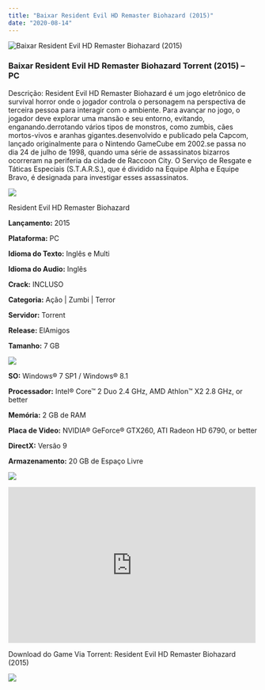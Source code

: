 ```yaml
---
title: "Baixar Resident Evil HD Remaster Biohazard (2015)"
date: "2020-08-14"
---
```


![Baixar Resident Evil HD Remaster Biohazard (2015)](https://1.bp.blogspot.com/-Nzz-_rjyQDk/XtFEon56TLI/AAAAAAAAAYY/XT2EL-oBDQg5Rd3uh5YVuyV4lKGk07aOwCNcBGAsYHQ/s320/poster.jpg "Resident Evil HD Remaster Biohazard (2015)")

### Baixar Resident Evil HD Remaster Biohazard Torrent (2015) – PC

Descrição: Resident Evil HD Remaster Biohazard é um jogo eletrônico de survival horror onde o jogador controla o personagem na perspectiva de terceira pessoa para interagir com o ambiente. Para avançar no jogo, o jogador deve explorar uma mansão e seu entorno, evitando, enganando.derrotando vários tipos de monstros, como zumbis, cães mortos-vivos e aranhas gigantes.desenvolvido e publicado pela Capcom, lançado originalmente para o Nintendo GameCube em 2002.se passa no dia 24 de julho de 1998, quando uma série de assassinatos bizarros ocorreram na periferia da cidade de Raccoon City. O Serviço de Resgate e Táticas Especiais (S.T.A.R.S.), que é dividido na Equipe Alpha e Equipe Bravo, é designada para investigar esses assassinatos.

![](https://1.bp.blogspot.com/-XIAoZor_ewQ/Xt6k8H1cWZI/AAAAAAAAAi0/oGRR_ah4Rf449lfQQZDiX_22jAu7LLnJACPcBGAYYCw/s400/Bot{1e4a638742c4ba6e593ba415a1cdf07bd8fcfe8eb821de52635c6c59191c9881}25C3{1e4a638742c4ba6e593ba415a1cdf07bd8fcfe8eb821de52635c6c59191c9881}25A3o{1e4a638742c4ba6e593ba415a1cdf07bd8fcfe8eb821de52635c6c59191c9881}2Bde{1e4a638742c4ba6e593ba415a1cdf07bd8fcfe8eb821de52635c6c59191c9881}2BInforma{1e4a638742c4ba6e593ba415a1cdf07bd8fcfe8eb821de52635c6c59191c9881}25C3{1e4a638742c4ba6e593ba415a1cdf07bd8fcfe8eb821de52635c6c59191c9881}25A7{1e4a638742c4ba6e593ba415a1cdf07bd8fcfe8eb821de52635c6c59191c9881}25C3{1e4a638742c4ba6e593ba415a1cdf07bd8fcfe8eb821de52635c6c59191c9881}25B5es.jpg)

Resident Evil HD Remaster Biohazard

**Lançamento:** 2015

**Plataforma:** PC

**Idioma do Texto:** Inglês e Multi 

**Idioma do Audio:** Inglês 

**Crack:** INCLUSO 

**Categoria:** Ação | Zumbi | Terror 

**Servidor:** Torrent 

**Release:** ElAmigos 

**Tamanho:** 7 GB

![](https://1.bp.blogspot.com/-h4INo_OBwls/Xt6lEEMpxNI/AAAAAAAAAi4/JjyyoRDYOagV83dzmOlHFitCwsklVMs6ACPcBGAYYCw/s400/Bot{1e4a638742c4ba6e593ba415a1cdf07bd8fcfe8eb821de52635c6c59191c9881}25C3{1e4a638742c4ba6e593ba415a1cdf07bd8fcfe8eb821de52635c6c59191c9881}25A3o{1e4a638742c4ba6e593ba415a1cdf07bd8fcfe8eb821de52635c6c59191c9881}2Bde{1e4a638742c4ba6e593ba415a1cdf07bd8fcfe8eb821de52635c6c59191c9881}2BRequisitos.jpg)

**SO:** Windows® 7 SP1 / Windows® 8.1

**Processador:** Intel® Core™ 2 Duo 2.4 GHz, AMD Athlon™ X2 2.8 GHz, or better

**Memória:** 2 GB de RAM

**Placa de Video:** NVIDIA® GeForce® GTX260, ATI Radeon HD 6790, or better

**DirectX:** Versão 9

**Armazenamento:** 20 GB de Espaço Livre

![](https://1.bp.blogspot.com/-rcYyVsnA81c/Xt6lZMZ2XiI/AAAAAAAAAjA/1MF2KKFyKSoUtwrodSDJRdpQoMNmnHOhwCPcBGAYYCw/s400/Bot{1e4a638742c4ba6e593ba415a1cdf07bd8fcfe8eb821de52635c6c59191c9881}25C3{1e4a638742c4ba6e593ba415a1cdf07bd8fcfe8eb821de52635c6c59191c9881}25A3o{1e4a638742c4ba6e593ba415a1cdf07bd8fcfe8eb821de52635c6c59191c9881}2Bde{1e4a638742c4ba6e593ba415a1cdf07bd8fcfe8eb821de52635c6c59191c9881}2BTrailer.jpg)

<iframe allow="accelerometer; autoplay; encrypted-media; gyroscope; picture-in-picture" allowfullscreen frameborder="0" height="315" src="https://www.youtube.com/embed/60nnPLJqgYQ" width="500"></iframe>

Download do Game Via Torrent: Resident Evil HD Remaster Biohazard (2015)

[![](https://1.bp.blogspot.com/-Rkir3Cy7E90/XthUbQKV_OI/AAAAAAAAAgU/q6xV1k8mreQnsOAbeImqH6Qi8ahsN2LpACPcBGAYYCw/s1600/Bot{1e4a638742c4ba6e593ba415a1cdf07bd8fcfe8eb821de52635c6c59191c9881}25C3{1e4a638742c4ba6e593ba415a1cdf07bd8fcfe8eb821de52635c6c59191c9881}25A3o{1e4a638742c4ba6e593ba415a1cdf07bd8fcfe8eb821de52635c6c59191c9881}2Bde{1e4a638742c4ba6e593ba415a1cdf07bd8fcfe8eb821de52635c6c59191c9881}2BDownload.jpg)](fbe5456bdf14935729eba771af8c32e04d5ad2d9&dn=Resident+Evil+HD+Remaster+ElAmigos)
